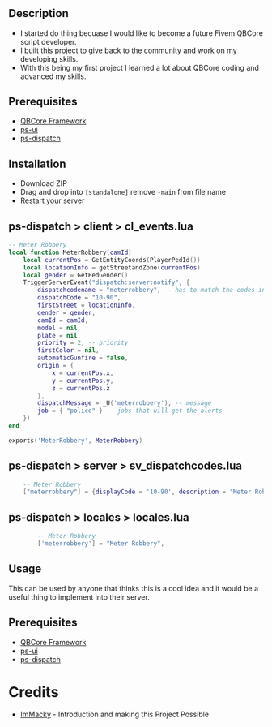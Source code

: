 # <sp-MeterRobbery>

## Description

- I started do thing becuase I would like to become a future Fivem QBCore script developer.
- I built this project to give back to the community and work on my developing skills.
- With this being my first project I learned a lot about QBCore coding and advanced my skills.

## Prerequisites

* [QBCore Framework](https://github.com/qbcore-framework)
* [ps-ui](https://github.com/Project-Sloth/ps-ui)
* [ps-dispatch](https://github.com/Project-Sloth/ps-dispatch)

## Installation

* Download ZIP
* Drag and drop into `[standalone]` remove `-main` from file name
* Restart your server

## ps-dispatch > client > cl_events.lua
```lua
-- Meter Robbery
local function MeterRobbery(camId)
    local currentPos = GetEntityCoords(PlayerPedId())
    local locationInfo = getStreetandZone(currentPos)
    local gender = GetPedGender()
    TriggerServerEvent("dispatch:server:notify", {
        dispatchcodename = "meterrobbery", -- has to match the codes in sv_dispatchcodes.lua so that it generates the right blip
        dispatchCode = "10-90",
        firstStreet = locationInfo,
        gender = gender,
        camId = camId,
        model = nil,
        plate = nil,
        priority = 2, -- priority
        firstColor = nil,
        automaticGunfire = false,
        origin = {
            x = currentPos.x,
            y = currentPos.y,
            z = currentPos.z
        },
        dispatchMessage = _U('meterrobbery'), -- message
        job = { "police" } -- jobs that will get the alerts
    })
end

exports('MeterRobbery', MeterRobbery)
```

## ps-dispatch > server > sv_dispatchcodes.lua
```lua
	-- Meter Robbery
	["meterrobbery"] = {displayCode = '10-90', description = "Meter Robbery In Progress", radius = 0, recipientList = {'LEO', 'police'}, blipSprite = 500, clipColour = 1, blipScale = 1.5, blipLength = 2, sound = "Lose_1st", sound2 = "FTAO_FM_Events_Soundset", offset = "false", blipflash = "false"},
```

## ps-dispatch > locales > locales.lua
```lua
        -- Meter Robbery
        ['meterrobbery'] = "Meter Robbery",
```

## Usage

This can be used by anyone that thinks this is a cool idea and it would be a useful thing to implement into their server.

## Prerequisites

* [QBCore Framework](https://github.com/qbcore-framework)
* [ps-ui](https://github.com/Project-Sloth/ps-ui)
* [ps-dispatch](https://github.com/Project-Sloth/ps-dispatch)

# Credits
* [ImMacky](https://github.com/ImMacky) - Introduction and making this Project Possible
